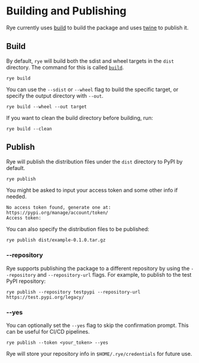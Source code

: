 # Building and Publishing

Rye currently uses [build](https://github.com/pypa/build) to build the package and uses [twine](https://github.com/pypa/twine) to publish it.

## Build

By default, `rye` will build both the sdist and wheel targets in the `dist` directory.   The command for this is called [`build`](commands/build.md).

```
rye build
```

You can use the `--sdist` or `--wheel` flag to build the specific target, or specify the output directory with `--out`.

```
rye build --wheel --out target
```

If you want to clean the build directory before building, run:

```
rye build --clean
```

## Publish

Rye will publish the distribution files under the `dist` directory to PyPI by default.

```bash
rye publish
```

You might be asked to input your access token and some other info if needed.

```
No access token found, generate one at: https://pypi.org/manage/account/token/
Access token:

```

You can also specify the distribution files to be published:

```
rye publish dist/example-0.1.0.tar.gz
```

### --repository

Rye supports publishing the package to a different repository by using the `--repository` and `--repository-url` flags. For example, to publish to the test PyPI repository:

```
rye publish --repository testpypi --repository-url https://test.pypi.org/legacy/
```

### --yes

You can optionally set the `--yes` flag to skip the confirmation prompt. This can be useful for CI/CD pipelines.

```
rye publish --token <your_token> --yes
```

Rye will store your repository info in `$HOME/.rye/credentials` for future use.
